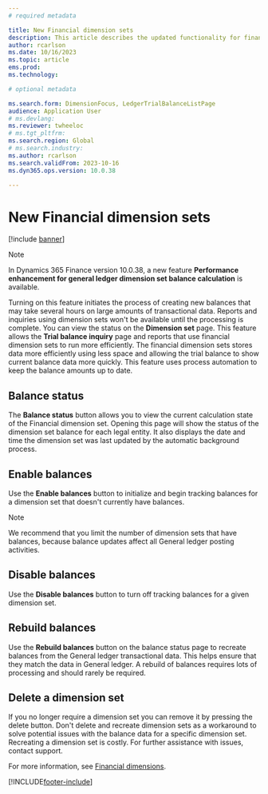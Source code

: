 ```yaml
---
# required metadata

title: New Financial dimension sets
description: This article describes the updated functionality for financial dimension sets. 
author: rcarlson
ms.date: 10/16/2023
ms.topic: article
ems.prod: 
ms.technology: 

# optional metadata

ms.search.form: DimensionFocus, LedgerTrialBalanceListPage
audience: Application User
# ms.devlang: 
ms.reviewer: twheeloc
# ms.tgt_pltfrm: 
ms.search.region: Global
# ms.search.industry: 
ms.author: rcarlson
ms.search.validFrom: 2023-10-16
ms.dyn365.ops.version: 10.0.38

---
```


# New Financial dimension sets 

[!include [banner](../includes/banner.md)]

> [!NOTE]
> In Dynamics 365 Finance version 10.0.38, a new feature **Performance enhancement for general ledger dimension set balance calculation** is available.

Turning on this feature initiates the process of creating new balances that may take several hours on large amounts of transactional data. Reports and inquiries using dimension sets won't be available until the processing is complete. You can view the status on the **Dimension set** page. This feature allows the **Trial balance inquiry** page and reports that use financial dimension sets to run more efficiently. The financial dimension sets stores data more efficiently using less space and allowing the trial balance to show current balance data more quickly. This feature uses process automation to keep the balance amounts up to date.


## Balance status

The **Balance status** button allows you to view the current calculation state of the Financial dimension set. Opening this page will show the status of the dimension set balance for each legal entity. It also displays the date and time the dimension set was last updated by the automatic background process. 

## Enable balances

Use the **Enable balances** button to initialize and begin tracking balances for a dimension set that doesn't currently have balances.

> [!NOTE]
> We recommend that you limit the number of dimension sets that have balances, because balance updates affect all General ledger posting activities.

## Disable balances

Use the **Disable balances** button to turn off tracking balances for a given dimension set. 


## Rebuild balances

Use the **Rebuild balances** button on the balance status page to recreate balances from the General ledger transactional data. This helps ensure that they match the data in General ledger. A rebuild of balances requires lots of processing and should rarely be required. 


## Delete a dimension set

If you no longer require a dimension set you can remove it by pressing the delete button. Don't delete and recreate dimension sets as a workaround to solve potential issues with the balance data for a specific dimension set. Recreating a dimension set is costly. For further assistance with issues, contact support. 


For more information, see [Financial dimensions](financial-dimensions.md).

[!INCLUDE[footer-include](../../includes/footer-banner.md)]
